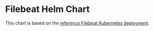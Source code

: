 # Filebeat Helm Chart

This chart is based on the [reference Filebeat Kubernetes deployment](https://github.com/elastic/beats/blob/main/deploy/kubernetes/filebeat-kubernetes.yaml).
